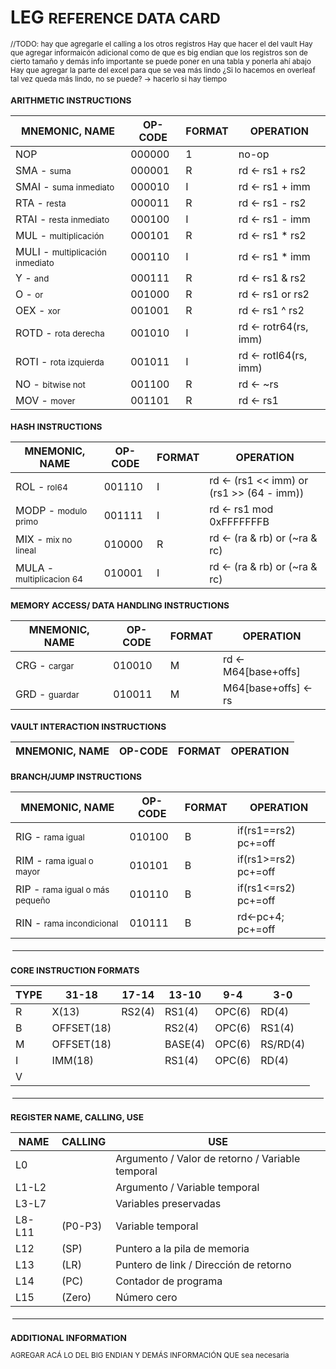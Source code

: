# LEG    <small>REFERENCE DATA CARD

//TODO: hay que agregarle el calling a los otros registros
Hay que hacer el del vault
Hay que agregar informaicón adicional como de que es big endian
que los registros son de cierto tamaño y demás info importante
se puede poner en una tabla y ponerla ahí abajo
Hay que agregar la parte del excel para que se vea más lindo
¿Si lo hacemos en overleaf tal vez queda más lindo, no se puede? -> hacerlo si hay tiempo 

### ARITHMETIC INSTRUCTIONS 


| MNEMONIC, NAME | OP-CODE|  FORMAT | OPERATION 
|---|---|---|---|
| NOP | 000000 | 1 | no-op 
| SMA - <small>suma | 000001 | R |  rd ← rs1 + rs2 
| SMAI - <small>suma inmediato| 000010 | I |  rd ← rs1 + imm  
| RTA - <small>resta| 000011 | R | rd ← rs1 - rs2 
| RTAI - <small>resta inmediato | 000100 |  I | rd ← rs1 - imm 
| MUL - <small>multiplicación | 000101 |  R |  rd ← rs1 * rs2 
| MULI - <small>multiplicación inmediato | 000110 | I | rd ← rs1 * imm 
| Y - <small>and | 000111 | R | rd ← rs1 & rs2 
| O - <small>or | 001000 |  R | rd ← rs1 or rs2 
| OEX - <small>xor | 001001 |  R | rd ← rs1 ^ rs2 
| ROTD - <small>rota derecha| 001010 | I |  rd ← rotr64(rs, imm) 
| ROTI - <small>rota izquierda| 001011 |  I | rd ← rotl64(rs, imm) 
| NO - <small>bitwise not| 001100 |  R | rd ← ~rs 
| MOV - <small>mover | 001101 | R | rd ← rs1 



### HASH INSTRUCTIONS

| MNEMONIC, NAME | OP-CODE|  FORMAT | OPERATION 
|---|---|---|---|
| ROL - <small> rol64 | 001110 | I |  rd ← (rs1 << imm) or (rs1 >> (64 - imm))
| MODP - <small>modulo primo | 001111 | I | rd ← rs1 mod 0xFFFFFFFB 
| MIX - <small> mix no lineal | 010000 | R |  rd ← (ra & rb) or (~ra & rc)  
| MULA - <small>multiplicacion 64 | 010001 | I | rd ← (ra & rb) or (~ra & rc)  



### MEMORY ACCESS/ DATA HANDLING INSTRUCTIONS

| MNEMONIC, NAME | OP-CODE|  FORMAT | OPERATION 
|---|---|---|---|
| CRG - <small>cargar | 010010 | M |  rd ← M64[base+offs]
| GRD - <small>guardar | 010011 | M | M64[base+offs] ← rs



### VAULT INTERACTION INSTRUCTIONS

| MNEMONIC, NAME | OP-CODE|  FORMAT | OPERATION 
|---|---|---|---|



### BRANCH/JUMP INSTRUCTIONS

| MNEMONIC, NAME | OP-CODE|  FORMAT | OPERATION 
|---|---|---|---|
| RIG - <small>rama igual | 010100 | B |  if(rs1==rs2) pc+=off
| RIM - <small>rama igual o mayor | 010101 | B | if(rs1>=rs2) pc+=off
| RIP - <small>rama igual o más pequeño | 010110 | B |  if(rs1<=rs2) pc+=off 
| RIN - <small>rama incondicional | 010111 | B | rd←pc+4; pc+=off


<hr style="margin:0; border:3px solid white;">


### CORE INSTRUCTION FORMATS
|TYPE| 31-18|17-14|13-10|9-4|3-0|
|---|---|---|---|---|---|
| R |X(13) | RS2(4) | RS1(4) | OPC(6) | RD(4)
| B |OFFSET(18) | |RS2(4) | OPC(6) | RS1(4)
| M |OFFSET(18) | |BASE(4) | OPC(6) | RS/RD(4)
| I |IMM(18) | |RS1(4) | OPC(6) | RD(4)
| V |

<hr style="margin:0; border:3px solid white;">
 
### REGISTER NAME, CALLING, USE

| NAME   | CALLING | USE                                              |
|----------| -----|--------------------------------------------------|
| L0       | | Argumento / Valor de retorno / Variable temporal |
| L1-L2    || Argumento / Variable temporal                    |
| L3-L7    || Variables preservadas                            |
| L8-L11 |(P0-P3) | Variable temporal                          |
| L12 |(SP) | Puntero a la pila de memoria                     |
| L13 |(LR) | Puntero de link / Dirección de retorno           |
| L14 |(PC) | Contador de programa                             |
| L15 |(Zero) | Número cero     |


<hr style="margin:0; border:3px solid white;">


### ADDITIONAL INFORMATION 

AGREGAR ACÁ LO DEL BIG ENDIAN
Y DEMÁS INFORMACIÓN QUE sea necesaria

